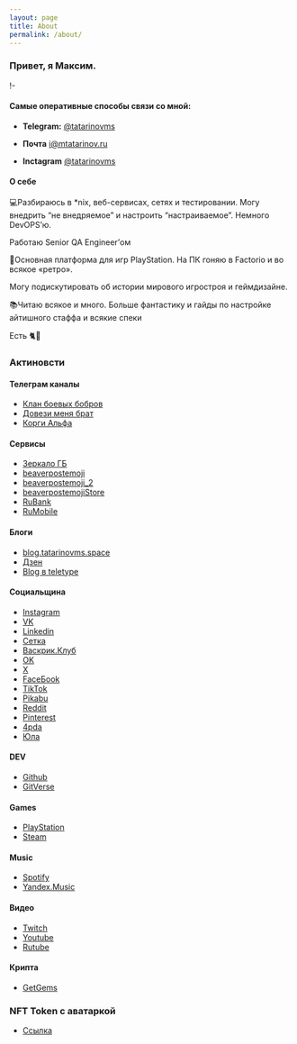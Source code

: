 ```yaml
---
layout: page
title: About
permalink: /about/
---
```

### Привет, я Максим.

!- [](https://raw.githubusercontent.com/tatarinovms/tatarinovms.github.io/master/images/posts/about/logo.webp)

#### Самые оперативные способы связи со мной:

- **Telegram:** [@tatarinovms](https://t.me/tatarinovms)

- **Почта** [i@mtatarinov.ru](mailto:i@mtatarinov.ru)

- **Inсtagram** [@tatarinovms](https://www.instagram.com/tatarinovms/)

#### О себе

💻Разбираюсь в *nix, веб-сервисах, сетях и тестировании. Могу внедрить “не внедряемое” и настроить “настраиваемое”. Немного DevOPS’ю.

Работаю Senior QA Engineer’ом

👾Основная платформа для игр PlayStation. На ПК гоняю в Factorio и во всякое «ретро».

Могу подискутировать об истории мирового игростроя и геймдизайне.

📚Читаю всякое и много. Больше фантастику и гайды по настройке айтишного стаффа и всякие спеки

Есть 🐈🐶

### Актиновсти

#### Телеграм каналы

- [Клан боевых бобров](https://t.me/beaverclan) 
- [Довези меня брат](https://t.me/mgntaxiname)   
- [Корги Альфа](https://t.me/+slYj-YZOHkRiMjJi)   

#### Сервисы

- [Зеркало ГБ](https://t.me/GOD_Y_beaver_mirror_bot?start=2533848)
- [beaverpostemoji](https://t.me/addemoji/beaverpostemoji)
- [beaverpostemoji_2](https://t.me/addemoji/beaverpostemoji_2)
- [beaverpostemojiStore](https://t.me/addemoji/beaverpostemojiStore)
- [RuBank](https://t.me/addemoji/RuBank)
- [RuMobile](https://t.me/addemoji/RuMobile)

#### Блоги

- [blog.tatarinovms.space](https://blog.tatarinovms.space/)
- [Дзен](https://dzen.ru/blogbeaverclan)
- [Blog в teletype](https://teletype.in/@tatarinovm.s)

#### Социальщина

- [Instagram](https://instagram.com/tatarinovms)
- [VK](https://vk.com/tatarinovms)
- [Linkedin](https://www.linkedin.com/in/tatarinovms/)
- [Сетка](https://setka.ru/accounts/47791)
- [Васкрик.Клуб](https://vas3k.club/user/tatarinovms/)
- [OK](https://ok.ru/tatarinovms)
- [X](https://twitter.com/tatarinovms)
- [FaceБook](https://www.facebook.com/people/Maxim-S-Tatarinov/100001079016303/)
- [TikTok](https://tiktok.com/@tatarinovms)
- [Pikabu](https://pikabu.ru/@tatarinovm)
- [Reddit](https://www.reddit.com/user/tatarinovms)
- [Pinterest](http://pinterest.com/tatarinovms)
- [4pda](http://4pda.ru/forum/index.php?showuser=639002)
- [Юла](https://you.la/tatarinovms)

#### DEV

- [Github](https://github.com/tatarinovms)
- [GitVerse](https://gitverse.ru/tatarinovms)

#### Games

- [PlayStation](https://my.playstation.com/profile/tatarinovms)
- [Steam](https://steamcommunity.com/id/tatarinovms/)

#### Music

- [Spotify](https://open.spotify.com/user/tatarinovms)
- [Yandex.Music](https://music.yandex.com/users/tatarinovm.s/playlists)

#### Видео

- [Twitch](https://www.twitch.tv/tatarinovm)
- [Youtube](https://www.youtube.com/c/MaximTatarinov)
- [Rutube](https://rutube.ru/channel/25758171/)

#### Крипта

- [GetGems](https://getgems.io/user/tatarinovms)

### NFT Token с аватаркой

- [Cсылка](https://getgems.io/nft/EQDk3hMmrybDuVdR95BTYEPljtB2onljvRwASxlhtNn7zwf3)
